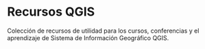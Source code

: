 # Recursos QGIS

Colección de recursos de utilidad para los cursos, conferencias y el aprendizaje de Sistema de Información Geográfico QGIS.
